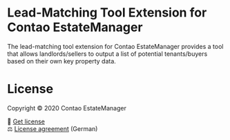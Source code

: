 # Lead-Matching Tool Extension for Contao EstateManager
The lead-matching tool extension for Contao EstateManager provides a tool that allows landlords/sellers to output a list of potential tenants/buyers based on their own key property data.

# License
Copyright © 2020 Contao EstateManager

🎫 [Get license](https://www.contao-estatemanager.com/de/erweiterungen.html) \
⚖ [License agreement](https://www.contao-estatemanager.com/de/lizenzbedingungen.html) (German)

